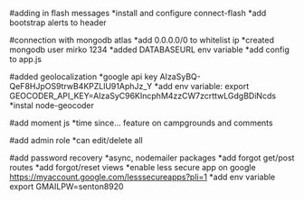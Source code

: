 #adding in flash messages
*install and configure connect-flash
*add bootstrap alerts to header

#connection with mongodb atlas
*add 0.0.0.0/0 to whitelist ip
*created mongodb user mirko 1234
*added DATABASEURL env variable
*add config to app.js

#added geolocalization
*google api key AIzaSyBQ-QeF8HJpOS9trwB4KPZLlU91AphJz_Y
*add env variable: export GEOCODER_API_KEY=AIzaSyC96KIncphM4zzCW7zcrttwLGdgBDiNcds
*instal node-geocoder

#add moment js
*time since... feature on campgrounds and comments

#add admin role
*can edit/delete all

#add password recovery
*async, nodemailer packages
*add forgot get/post routes
*add forgot/reset views
*enable less secure app on google
https://myaccount.google.com/lesssecureapps?pli=1
*add env variable export GMAILPW=senton8920
